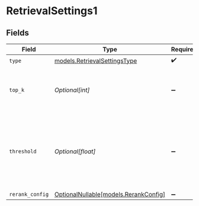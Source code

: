 # RetrievalSettings1


## Fields

| Field                                                                                               | Type                                                                                                | Required                                                                                            | Description                                                                                         |
| --------------------------------------------------------------------------------------------------- | --------------------------------------------------------------------------------------------------- | --------------------------------------------------------------------------------------------------- | --------------------------------------------------------------------------------------------------- |
| `type`                                                                                              | [models.RetrievalSettingsType](../models/retrievalsettingstype.md)                                  | :heavy_check_mark:                                                                                  | N/A                                                                                                 |
| `top_k`                                                                                             | *Optional[int]*                                                                                     | :heavy_minus_sign:                                                                                  | Used to filter chunks that are most similar to the query                                            |
| `threshold`                                                                                         | *Optional[float]*                                                                                   | :heavy_minus_sign:                                                                                  | Used to filter chunks that are most similar to the query. A value of `0` will be consider disabled. |
| `rerank_config`                                                                                     | [OptionalNullable[models.RerankConfig]](../models/rerankconfig.md)                                  | :heavy_minus_sign:                                                                                  | N/A                                                                                                 |